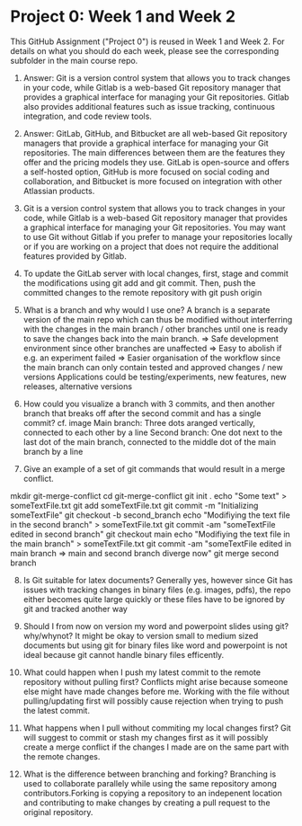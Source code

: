 # Project 0: Week 1 and Week 2

This GitHub Assignment ("Project 0") is reused in Week 1 and Week 2. For details on what you should
do each week, please see the corresponding subfolder in the main course repo.

1. Answer: Git is a version control system that allows you to track changes in your code, while Gitlab is a web-based Git repository manager that provides a graphical interface for managing your Git repositories. Gitlab also provides additional features such as issue tracking, continuous integration, and code review tools.

2. Answer: GitLab, GitHub, and Bitbucket are all web-based Git repository managers that provide a graphical interface for managing your Git repositories. The main differences between them are the features they offer and the pricing models they use. GitLab is open-source and offers a self-hosted option, GitHub is more focused on social coding and collaboration, and Bitbucket is more focused on integration with other Atlassian products.

3. Git is a version control system that allows you to track changes in your code, while Gitlab is a web-based Git repository manager that provides a graphical interface for managing your Git repositories. You may want to use Git without Gitlab if you prefer to manage your repositories locally or if you are working on a project that does not require the additional features provided by Gitlab.

4. To update the GitLab server with local changes, first, stage and commit the modifications using git add and git commit. Then, push the committed changes to the remote repository with git push origin <branch-name>

5. What is a branch and why would I use one?
A branch is a separate version of the main repo which can thus be modified without interferring with the changes in the main branch / other branches until one is ready to save the changes back into the main branch. 
=> Safe development environment since other branches are unaffected
=> Easy to abolish if e.g. an experiment failed
=> Easier organisation of the workflow since the main branch can only contain tested and approved changes / new versions
Applications could be testing/experiments, new features, new releases, alternative versions

6. How could you visualize a branch with 3 commits, and then another branch that breaks off after the second commit and has a single commit?
cf. image
Main branch: Three dots aranged vertically, connected to each other by a line
Second branch: One dot next to the last dot of the main branch, connected to the middle dot of the main branch by a line

7. Give an example of a set of git commands that would result in a merge conflict.

mkdir git-merge-conflict
cd git-merge-conflict
git init .
echo "Some text" > someTextFile.txt
git add someTextFile.txt
git commit -m "Initializing someTextFile"
git checkout -b second_branch
echo "Modifiying the text file in the second branch" > someTextFile.txt
git commit -am "someTextFile edited in second branch"
git checkout main
echo "Modifiying the text file in the main branch" > someTextFile.txt
git commit -am "someTextFile edited in main branch => main and second branch diverge now"
git merge second branch

8. Is Git suitable for latex documents?
Generally yes, however since Git has issues with tracking changes in binary files (e.g. images, pdfs), the repo either becomes quite large quickly or these files have to be ignored by git and tracked another way

9. Should I from now on version my word and powerpoint slides using git? why/whynot?
It might be okay to version small to medium sized documents but using git for binary files like word and powerpoint is not ideal because git cannot handle binary files efficently.

10. What could happen when I push my latest commit to the remote repository without pulling first?
Conflicts might arise because someone else might have made changes before me. Working with the file without pulling/updating first will possibly cause rejection when trying to push the latest commit.

11. What happens when I pull without commiting my local changes first?
Git will suggest to commit or stash my changes first as it will possibly create a merge conflict if the changes I made are on the same part with the remote changes.

12. What is the difference between branching and forking?
Branching is used to collaborate parallely while using the same repository among contributors.Forking is copying a repository to an indepenent location and contributing to make changes by creating a pull request to the original repository.

